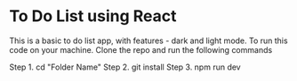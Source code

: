 # To Do List using React 

 This is a basic to do list app, with features - dark and light mode.
 To run this code on your machine. Clone the repo and run the following commands

Step 1. cd "Folder Name"
Step 2. git install
Step 3. npm run dev
